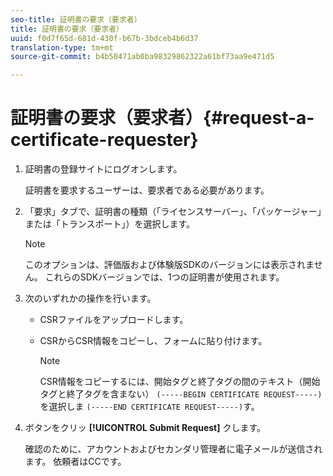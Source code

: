 ```yaml
---
seo-title: 証明書の要求（要求者）
title: 証明書の要求（要求者）
uuid: f0d7f65d-681d-430f-b67b-3bdceb4b6d37
translation-type: tm+mt
source-git-commit: b4b50471ab0ba98329862322a61bf73aa9e471d5

---
```



# 証明書の要求（要求者）{#request-a-certificate-requester}

1. 証明書の登録サイトにログオンします。

   証明書を要求するユーザーは、要求者である必要があります。

1. 「要求」タブで、証明書の種類（「ライセンスサーバー」、「パッケージャー」または「トランスポート」）を選択します。

   >[!NOTE]
   >
   >このオプションは、評価版および体験版SDKのバージョンには表示されません。 これらのSDKバージョンでは、1つの証明書が使用されます。

1. 次のいずれかの操作を行います。

   * CSRファイルをアップロードします。
   * CSRからCSR情報をコピーし、フォームに貼り付けます。

      >[!NOTE]
      >
      >CSR情報をコピーするには、開始タグと終了タグの間のテキスト（開始タグと終了タグを含まない） `(-----BEGIN CERTIFICATE REQUEST-----)` を選択しま `(-----END CERTIFICATE REQUEST-----)`す。

1. ボタンをクリッ **[!UICONTROL Submit Request]** クします。

   確認のために、アカウントおよびセカンダリ管理者に電子メールが送信されます。 依頼者はCCです。

